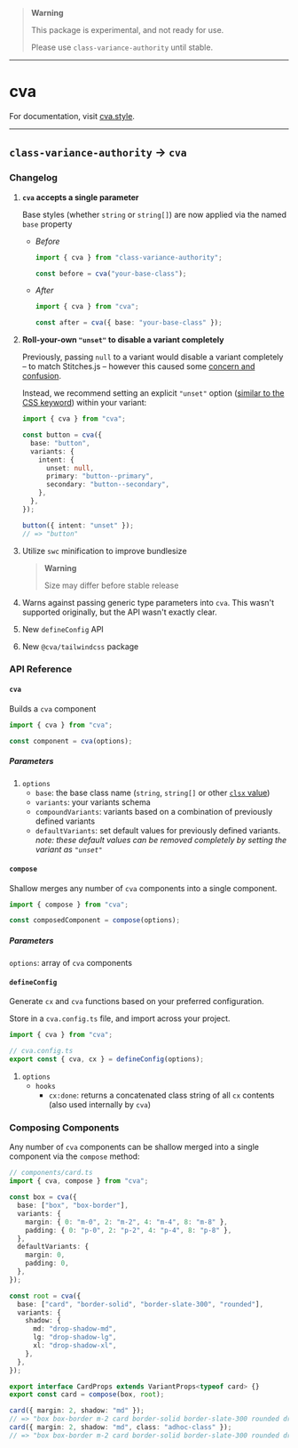 > **Warning**
>
> This package is experimental, and not ready for use.
>
> Please use `class-variance-authority` until stable.

---

# cva

For documentation, visit [cva.style](https://cva.style).

---

## `class-variance-authority` → `cva`

### Changelog

1. **`cva` accepts a single parameter**

   Base styles (whether `string` or `string[]`) are now applied via the named `base` property

   - _Before_

     ```ts
     import { cva } from "class-variance-authority";

     const before = cva("your-base-class");
     ```

   - _After_

     ```ts
     import { cva } from "cva";

     const after = cva({ base: "your-base-class" });
     ```

2. **Roll-your-own `"unset"` to disable a variant completely**

   Previously, passing `null` to a variant would disable a variant completely – to match Stitches.js – however this caused some [concern and confusion](https://github.com/joe-bell/cva/discussions/97).

   Instead, we recommend setting an explicit `"unset"` option ([similar to the CSS keyword](https://developer.mozilla.org/en-US/docs/Web/CSS/unset)) within your variant:

   ```ts
   import { cva } from "cva";

   const button = cva({
     base: "button",
     variants: {
       intent: {
         unset: null,
         primary: "button--primary",
         secondary: "button--secondary",
       },
     },
   });

   button({ intent: "unset" });
   // => "button"
   ```

3. Utilize `swc` minification to improve bundlesize

   > **Warning**
   >
   > Size may differ before stable release

4. Warns against passing generic type parameters into `cva`. This wasn't supported originally, but the API wasn't exactly clear.

5. New `defineConfig` API

6. New `@cva/tailwindcss` package

### API Reference

#### `cva`

Builds a `cva` component

```ts
import { cva } from "cva";

const component = cva(options);
```

##### Parameters

1. `options`
   - `base`: the base class name (`string`, `string[]` or other [`clsx` value](https://github.com/lukeed/clsx#input))
   - `variants`: your variants schema
   - `compoundVariants`: variants based on a combination of previously defined variants
   - `defaultVariants`: set default values for previously defined variants.  
     _note: these default values can be removed completely by setting the variant as `"unset"`_

#### `compose`

Shallow merges any number of `cva` components into a single component.

```ts
import { compose } from "cva";

const composedComponent = compose(options);
```

##### Parameters

`options`: array of `cva` components

#### `defineConfig`

Generate `cx` and `cva` functions based on your preferred configuration.

Store in a `cva.config.ts` file, and import across your project.

```ts
import { cva } from "cva";

// cva.config.ts
export const { cva, cx } = defineConfig(options);
```

1. `options`
   - `hooks`
     - `cx:done`: returns a concatenated class string of all `cx` contents (also used internally by `cva`)

### Composing Components

Any number of `cva` components can be shallow merged into a single component via the `compose` method:

```ts
// components/card.ts
import { cva, compose } from "cva";

const box = cva({
  base: ["box", "box-border"],
  variants: {
    margin: { 0: "m-0", 2: "m-2", 4: "m-4", 8: "m-8" },
    padding: { 0: "p-0", 2: "p-2", 4: "p-4", 8: "p-8" },
  },
  defaultVariants: {
    margin: 0,
    padding: 0,
  },
});

const root = cva({
  base: ["card", "border-solid", "border-slate-300", "rounded"],
  variants: {
    shadow: {
      md: "drop-shadow-md",
      lg: "drop-shadow-lg",
      xl: "drop-shadow-xl",
    },
  },
});

export interface CardProps extends VariantProps<typeof card> {}
export const card = compose(box, root);

card({ margin: 2, shadow: "md" });
// => "box box-border m-2 card border-solid border-slate-300 rounded drop-shadow-md"
card({ margin: 2, shadow: "md", class: "adhoc-class" });
// => "box box-border m-2 card border-solid border-slate-300 rounded drop-shadow-md adhoc-class"
```
